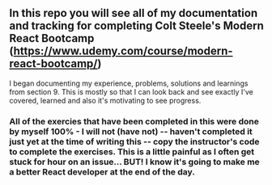 ## In this repo you will see all of my documentation and tracking for completing Colt Steele's Modern React Bootcamp (https://www.udemy.com/course/modern-react-bootcamp/)
I began documenting my experience, problems, solutions and learnings from section 9. This is mostly so that I can look back and see exactly I've covered, learned and also it's motivating to see progress.

### All of the exercies that have been completed in this were done by myself 100% - I will not (have not) -- haven't completed it just yet at the time of writing this -- copy the instructor's code to complete the exercises. This is a little painful as I often get stuck for hour on an issue... BUT! I know it's going to make me a better React developer at the end of the day.

